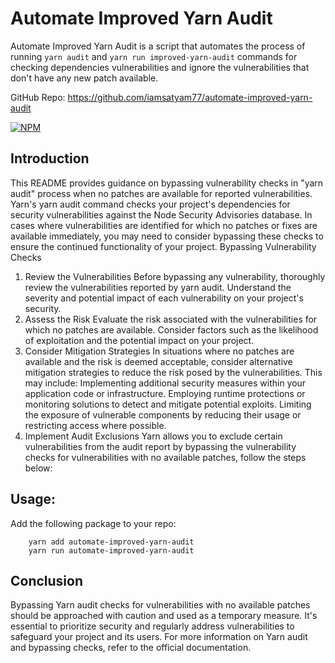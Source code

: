 # Automate Improved Yarn Audit
Automate Improved Yarn Audit is a script that automates the process of running `yarn audit` and `yarn run improved-yarn-audit` commands for checking dependencies vulnerabilities and ignore the vulnerabilities that don't have any new patch available.

GitHub Repo: https://github.com/iamsatyam77/automate-improved-yarn-audit

[![NPM](https://nodei.co/npm/improved-yarn-audit.png)](https://nodei.co/npm/improved-yarn-audit/)

## Introduction
This README provides guidance on bypassing vulnerability checks in "yarn audit" process when no patches are available for reported vulnerabilities. Yarn's yarn audit command checks your project's dependencies for security vulnerabilities against the Node Security Advisories database. In cases where vulnerabilities are identified for which no patches or fixes are available immediately, you may need to consider bypassing these checks to ensure the continued functionality of your project.
Bypassing Vulnerability Checks
1. Review the Vulnerabilities
Before bypassing any vulnerability, thoroughly review the vulnerabilities reported by yarn audit. Understand the severity and potential impact of each vulnerability on your project's security.
2. Assess the Risk
Evaluate the risk associated with the vulnerabilities for which no patches are available. Consider factors such as the likelihood of exploitation and the potential impact on your project.
3. Consider Mitigation Strategies
In situations where no patches are available and the risk is deemed acceptable, consider alternative mitigation strategies to reduce the risk posed by the vulnerabilities. This may include:
Implementing additional security measures within your application code or infrastructure.
Employing runtime protections or monitoring solutions to detect and mitigate potential exploits.
Limiting the exposure of vulnerable components by reducing their usage or restricting access where possible.
4. Implement Audit Exclusions
Yarn allows you to exclude certain vulnerabilities from the audit report by bypassing the vulnerability checks for vulnerabilities with no available patches, follow the steps below:
 
## Usage:
Add the following package to your repo:

```
    yarn add automate-improved-yarn-audit
    yarn run automate-improved-yarn-audit
```

## Conclusion
Bypassing Yarn audit checks for vulnerabilities with no available patches should be approached with caution and used as a temporary measure. It's essential to prioritize security and regularly address vulnerabilities to safeguard your project and its users.
For more information on Yarn audit and bypassing checks, refer to the official documentation.
